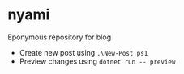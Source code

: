 # nyami

Eponymous repository for blog

- Create new post using `.\New-Post.ps1`
- Preview changes using `dotnet run -- preview`
